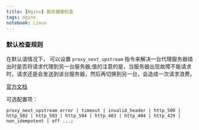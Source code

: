 ```yaml
---
title: [Nginx] 服务健康检查
tags: nginx
notebook: Linux
---
```



### 默认检查规则


在默认请情况下， 可以设置 `proxy_next_upstream` 指令来解决一台代理服务器错出时是否将请求代理到另一台服务器;值的注意的是，当服务器出现故障不能请求时，请求还是会发送到该台服务器，然后再切换到另一台，会造成一次请求浪费。

[官方文档](http://nginx.org/en/docs/http/ngx_http_proxy_module.html#proxy_next_upstream)

可选配置项：
```
proxy_next_upstream error | timeout | invalid_header | http_500 | http_502 | http_503 | http_504 | http_403 | http_404 | http_429 | non_idempotent | off ...;
```

